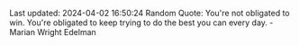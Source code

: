 Last updated: 2024-04-02 16:50:24
Random Quote: You're not obligated to win. You're obligated to keep trying to do the best you can every day. - Marian Wright Edelman